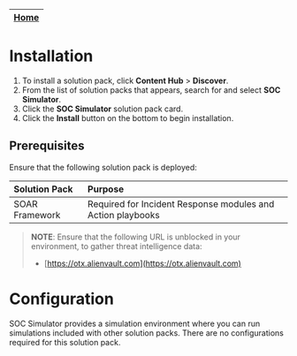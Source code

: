 | [Home](https://github.com/fortinet-fortisoar/solution-pack-soc-simulator/blob/release/1.0.2/README.md) | 
|--------------------------------------------|

# Installation

1. To install a solution pack, click **Content Hub** > **Discover**.
2. From the list of solution packs that appears, search for and select **SOC Simulator**. 
3. Click the **SOC Simulator** solution pack card.    
4. Click the **Install** button on the bottom to begin installation.

## Prerequisites

Ensure that the following solution pack is deployed:

| Solution Pack  | Purpose                                                     |
|:---------------|:------------------------------------------------------------|
| SOAR Framework | Required for Incident Response modules and Action playbooks |


>**NOTE**: Ensure that the following URL is unblocked in your environment, to gather threat intelligence data:
>- [https://otx.alienvault.com](https://otx.alienvault.com)

# Configuration

SOC Simulator provides a simulation environment where you can run simulations included with other solution packs. There are no configurations required for this solution pack.